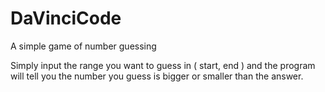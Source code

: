 # DaVinciCode
A simple game of number guessing

Simply input the range you want to guess in ( start, end )
and the program will tell you the number you guess is bigger or smaller than the answer.
